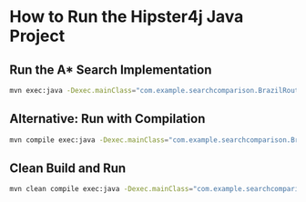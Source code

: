 # How to Run the Hipster4j Java Project

## Run the A* Search Implementation

```bash
mvn exec:java -Dexec.mainClass="com.example.searchcomparison.BrazilRouteSearch"
```

## Alternative: Run with Compilation

```bash
mvn compile exec:java -Dexec.mainClass="com.example.searchcomparison.BrazilRouteSearch"
```

## Clean Build and Run

```bash
mvn clean compile exec:java -Dexec.mainClass="com.example.searchcomparison.BrazilRouteSearch"
```
